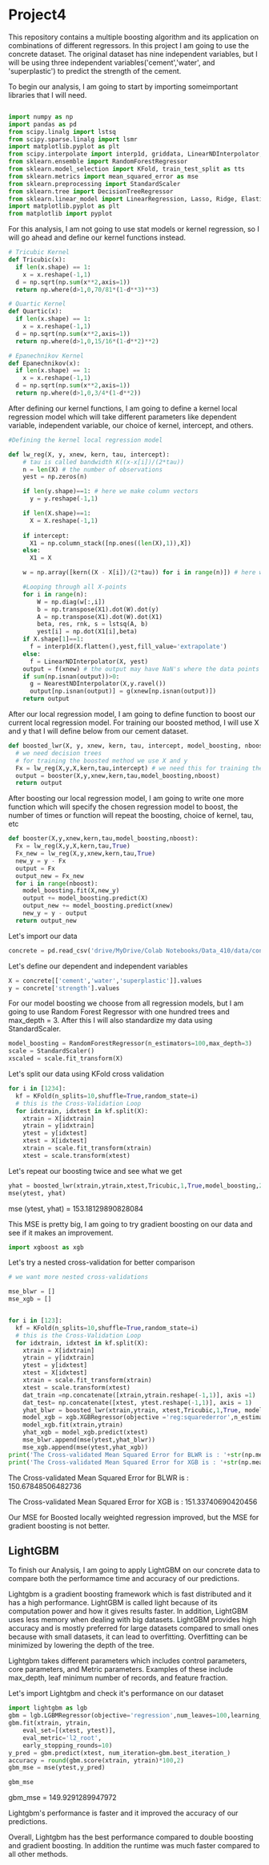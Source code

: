 # Project4
This repository contains a multiple boosting algorithm and its application on combinations of different regressors. In this project I am going to use the concrete dataset. The original dataset has nine independent variables, but I will be using three independent variables('cement','water', and 'superplastic') to predict the strength of the cement.

To begin our analysis, I am going to start by importing someimportant libraries that I will need.

```Python

import numpy as np
import pandas as pd
from scipy.linalg import lstsq
from scipy.sparse.linalg import lsmr
import matplotlib.pyplot as plt
from scipy.interpolate import interp1d, griddata, LinearNDInterpolator, NearestNDInterpolator
from sklearn.ensemble import RandomForestRegressor
from sklearn.model_selection import KFold, train_test_split as tts
from sklearn.metrics import mean_squared_error as mse
from sklearn.preprocessing import StandardScaler
from sklearn.tree import DecisionTreeRegressor
from sklearn.linear_model import LinearRegression, Lasso, Ridge, ElasticNet
import matplotlib.pyplot as plt
from matplotlib import pyplot
```

For this analysis, I am not going to use stat models or kernel regression, so I will go ahead and define our kernel functions instead.

```Python
# Tricubic Kernel
def Tricubic(x):
  if len(x.shape) == 1:
    x = x.reshape(-1,1)
  d = np.sqrt(np.sum(x**2,axis=1))
  return np.where(d>1,0,70/81*(1-d**3)**3)

# Quartic Kernel
def Quartic(x):
  if len(x.shape) == 1:
    x = x.reshape(-1,1)
  d = np.sqrt(np.sum(x**2,axis=1))
  return np.where(d>1,0,15/16*(1-d**2)**2)

# Epanechnikov Kernel
def Epanechnikov(x):
  if len(x.shape) == 1:
    x = x.reshape(-1,1)
  d = np.sqrt(np.sum(x**2,axis=1))
  return np.where(d>1,0,3/4*(1-d**2)) 
```

After defining our kernel functions, I am going to define a kernel local regression model which will take different parameters like dependent variable, independent variable, our choice of kernel, intercept, and others.

```Python
#Defining the kernel local regression model

def lw_reg(X, y, xnew, kern, tau, intercept):
    # tau is called bandwidth K((x-x[i])/(2*tau))
    n = len(X) # the number of observations
    yest = np.zeros(n)

    if len(y.shape)==1: # here we make column vectors
      y = y.reshape(-1,1)

    if len(X.shape)==1:
      X = X.reshape(-1,1)
    
    if intercept:
      X1 = np.column_stack([np.ones((len(X),1)),X])
    else:
      X1 = X

    w = np.array([kern((X - X[i])/(2*tau)) for i in range(n)]) # here we compute n vectors of weights

    #Looping through all X-points
    for i in range(n):          
        W = np.diag(w[:,i])
        b = np.transpose(X1).dot(W).dot(y)
        A = np.transpose(X1).dot(W).dot(X1)
        beta, res, rnk, s = lstsq(A, b)
        yest[i] = np.dot(X1[i],beta)
    if X.shape[1]==1:
      f = interp1d(X.flatten(),yest,fill_value='extrapolate')
    else:
      f = LinearNDInterpolator(X, yest)
    output = f(xnew) # the output may have NaN's where the data points from xnew are outside the convex hull of X
    if sum(np.isnan(output))>0:
      g = NearestNDInterpolator(X,y.ravel()) 
      output[np.isnan(output)] = g(xnew[np.isnan(output)])
    return output
```
After our local regression model, I am going to define function to boost our current local regression model. For training our boosted method, I will use X and y that I will define below from our cement dataset.

```Python
def boosted_lwr(X, y, xnew, kern, tau, intercept, model_boosting, nboost):
  # we need decision trees
  # for training the boosted method we use X and y
  Fx = lw_reg(X,y,X,kern,tau,intercept) # we need this for training the Decision Tree
  output = booster(X,y,xnew,kern,tau,model_boosting,nboost)
  return output 
```
After boosting our local regression model, I am going to write one more function which will specify the chosen regression model to boost, the number of times or function will repeat the boosting, choice of kernel, tau, etc

```Python
def booster(X,y,xnew,kern,tau,model_boosting,nboost):
  Fx = lw_reg(X,y,X,kern,tau,True)
  Fx_new = lw_reg(X,y,xnew,kern,tau,True)
  new_y = y - Fx
  output = Fx
  output_new = Fx_new
  for i in range(nboost):
    model_boosting.fit(X,new_y)
    output += model_boosting.predict(X)
    output_new += model_boosting.predict(xnew)
    new_y = y - output
  return output_new
```
Let's import our data

```Python
concrete = pd.read_csv('drive/MyDrive/Colab Notebooks/Data_410/data/concrete.csv')

```
Let's define our dependent and independent variables

```Python
X = concrete[['cement','water','superplastic']].values
y = concrete['strength'].values
```
For our model boosting we choose from all regression models, but I am going to use Random Forest Regressor with one hundred trees and max_depth = 3. After this I will also standardize my data using StandardScaler.

```Python
model_boosting = RandomForestRegressor(n_estimators=100,max_depth=3)
scale = StandardScaler() 
xscaled = scale.fit_transform(X)
```
Let's split our data using KFold cross validation
```Python
for i in [1234]:
  kf = KFold(n_splits=10,shuffle=True,random_state=i)
  # this is the Cross-Validation Loop
  for idxtrain, idxtest in kf.split(X):
    xtrain = X[idxtrain]
    ytrain = y[idxtrain]
    ytest = y[idxtest]
    xtest = X[idxtest]
    xtrain = scale.fit_transform(xtrain)
    xtest = scale.transform(xtest)
```
Let's repeat our boosting twice and see what we get
```Python
yhat = boosted_lwr(xtrain,ytrain,xtest,Tricubic,1,True,model_boosting,2)
mse(ytest, yhat)

```
mse (ytest, yhat) = 153.18129890828084

This MSE is pretty big, I am going to try gradient boosting on our data and see if it makes an improvement.

```Python
import xgboost as xgb
```

Let's try a nested cross-validation for better comparison

```Python
# we want more nested cross-validations

mse_blwr = []
mse_xgb = []


for i in [123]:
  kf = KFold(n_splits=10,shuffle=True,random_state=i)
  # this is the Cross-Validation Loop
  for idxtrain, idxtest in kf.split(X):
    xtrain = X[idxtrain]
    ytrain = y[idxtrain]
    ytest = y[idxtest]
    xtest = X[idxtest]
    xtrain = scale.fit_transform(xtrain)
    xtest = scale.transform(xtest)
    dat_train =np.concatenate([xtrain,ytrain.reshape(-1,1)], axis =1)
    dat_test= np.concatenate([xtest, ytest.reshape(-1,1)], axis = 1)
    yhat_blwr = boosted_lwr(xtrain,ytrain, xtest,Tricubic,1,True, model_boosting,2)
    model_xgb = xgb.XGBRegressor(objective ='reg:squarederror',n_estimators=100,reg_lambda=20,alpha=1,gamma=10,max_depth=3)
    model_xgb.fit(xtrain,ytrain)
    yhat_xgb = model_xgb.predict(xtest)
    mse_blwr.append(mse(ytest,yhat_blwr))
    mse_xgb.append(mse(ytest,yhat_xgb))
print('The Cross-validated Mean Squared Error for BLWR is : '+str(np.mean(mse_blwr)))
print('The Cross-validated Mean Squared Error for XGB is : '+str(np.mean(mse_xgb)))
```
The Cross-validated Mean Squared Error for BLWR is : 150.67848506482736

The Cross-validated Mean Squared Error for XGB is : 151.33740690420456

Our MSE for Boosted locally weighted regression improved, but the MSE for gradient boosting is not better.

## LightGBM 
To finish our Analysis, I am going to apply LightGBM on our concrete data to compare both the performamce time and accuracy of our predictions.
 
Lightgbm is a gradient boosting framework which is fast distributed and it has a high performance. LightGBM is called light because of its computation power and how it gives results faster. In addition, LightGBM uses less memory when dealing with big datasets. LightGBM provides high accuracy and is mostly preferred for large datasets compared to small ones because with small datasets, it can lead to overfitting. Overfitting can be minimized by lowering the depth of the tree.

Lightgbm takes different parameters which includes control parameters, core parameters, and Metric parameters. Examples of these include max_depth, leaf minimum number of records, and feature fraction.

Let's import Lightgbm and check it's performance on our dataset

```Python
import lightgbm as lgb
gbm = lgb.LGBMRegressor(objective='regression',num_leaves=100,learning_rate=0.2,n_estimators=1500)
gbm.fit(xtrain, ytrain,
    eval_set=[(xtest, ytest)],
    eval_metric='l2_root',
    early_stopping_rounds=10)
y_pred = gbm.predict(xtest, num_iteration=gbm.best_iteration_)
accuracy = round(gbm.score(xtrain, ytrain)*100,2)
gbm_mse = mse(ytest,y_pred)

gbm_mse
```

gbm_mse = 149.9291289947972

Lightgbm's performance is faster and it improved the accuracy of our predictions.

Overall, Lightgbm has the best performance compared to double boosting and gradient boosting. In addition the runtime was much faster compared to all other methods.

